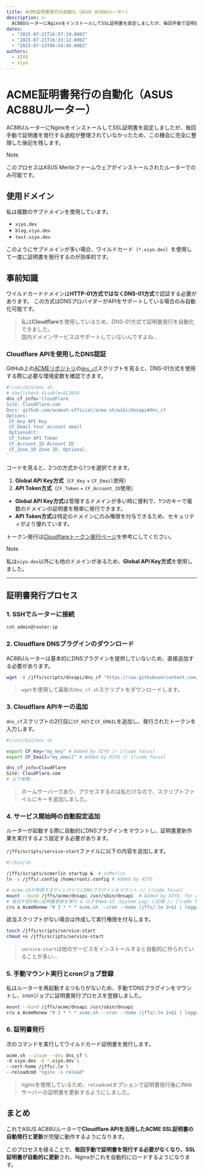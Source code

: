 ```yaml
---
title: ACME証明書発行の自動化（ASUS AC88Uルーター）
description: >-
  AC88UルーターにNginxをインストールしてSSL証明書を設定しましたが、毎回手動で証明書を発行する過程が整理されていなかったため、この機会に完全に整理した後記を残します。
dates:
  - "2025-07-21T16:57:19.000Z"
  - "2025-07-21T16:33:12.000Z"
  - "2025-07-13T06:54:45.000Z"
authors:
  - XIYO
  - xiyo
---
```

# ACME証明書発行の自動化（ASUS AC88Uルーター）

AC88UルーターにNginxをインストールしてSSL証明書を設定しましたが、毎回手動で証明書を発行する過程が整理されていなかったため、この機会に完全に整理した後記を残します。

> [!NOTE]
> このプロセスはASUS Merlinファームウェアがインストールされたルーターでのみ可能です。

## 使用ドメイン

私は複数のサブドメインを使用しています。

- `xiyo.dev`
- `blog.xiyo.dev`
- `test.xiyo.dev`

このようにサブドメインが多い場合、ワイルドカード（`*.xiyo.dev`）を使用して一度に証明書を発行するのが効率的です。

## 事前知識

ワイルドカードドメインは**HTTP-01方式ではなくDNS-01方式**で認証する必要があります。
この方式はDNSプロバイダーがAPIをサポートしている場合のみ自動化可能です。

> 私は**Cloudflare**を使用しているため、DNS-01方式で証明書発行を自動化できました。  
> 国内ドメインサービスはサポートしていないんですよね...

### Cloudflare APIを使用したDNS認証

GitHub上の[ACMEリポジトリ](https://github.com/acmesh-official/acme.sh)の[`dns_cf`](https://github.com/acmesh-official/acme.sh/blob/master/dnsapi/dns_cf.sh)スクリプトを見ると、DNS-01方式を使用する際に必要な環境変数を確認できます。

```sh
#!/usr/bin/env sh
# shellcheck disable=SC2034
dns_cf_info='CloudFlare
Site: CloudFlare.com
Docs: github.com/acmesh-official/acme.sh/wiki/dnsapi#dns_cf
Options:
 CF_Key API Key
 CF_Email Your account email
 OptionsAlt:
 CF_Token API Token
 CF_Account_ID Account ID
 CF_Zone_ID Zone ID. Optional.
'
```

コードを見ると、2つの方式から1つを選択できます。

1. **Global API Key方式**（`CF_Key` + `CF_Email`使用）
2. **API Token方式**（`CF_Token` + `CF_Account_ID`使用）

- **Global API Key方式**は管理するドメインが多い時に便利で、1つのキーで複数のドメインの証明書を簡単に発行できます。
- **API Token方式**は特定のドメインにのみ権限を付与できるため、セキュリティがより優れています。

トークン発行は[Cloudflareトークン発行ページ](https://dash.cloudflare.com/profile/api-tokens)を参考にしてください。

> [!NOTE]
> 私は`xiyo.dev`以外にも他のドメインがあるため、**Global API Key方式**を使用しました。

---

## 証明書発行プロセス

### 1. SSHでルーターに接続

```sh data-title="terminal"
ssh admin@router-ip
```

### 2. Cloudflare DNSプラグインのダウンロード

AC88Uルーターは基本的にDNSプラグインを提供していないため、直接追加する必要があります。

```sh data-title="terminal"
wget -O /jffs/scripts/dnsapi/dns_cf "https://raw.githubusercontent.com/acmesh-official/acme.sh/master/dnsapi/dns_cf.sh"
```

> `wget`を使用して最新の`dns_cf.sh`スクリプトをダウンロードします。

### 3. Cloudflare APIキーの追加

`dns_cf`スクリプトの2行目に`CF_KEY`と`CF_EMAIL`を追加し、発行されたトークンを入力します。

```sh data-title="dns_cf"
#!/usr/bin/env sh

export CF_Key="my_key" # Added by XIYO // [!code focus]
export CF_Email="my_email" # Added by XIYO // [!code focus]

dns_cf_info=CloudFlare
Site: CloudFlare.com
# 以下省略...
```

> ホームサーバーであり、アクセスするのは私だけなので、スクリプトファイルにキーを追加しました。

### 4. サービス開始時の自動設定追加

ルーターが起動する際に自動的にDNSプラグインをマウントし、証明書更新作業を実行するよう設定する必要があります。

`/jffs/scripts/service-start`ファイルに以下の内容を追加します。

```sh data-title="service-start"
#!/bin/sh

/jffs/scripts/scmerlin startup &  # scMerlin 
ln -s /jffs/.config /home/root/.config # Added by XIYO

# acme.shが参照するディレクトリにDNSプラグインをマウント // [!code focus]
mount --bind /jffs/acme/dnsapi /usr/sbin/dnsapi  # Added by XIYO, for ACME // [!code focus]
# 毎日午前3時に証明書更新を実行 & ログをWeb UI（System Log）に記録 // [!code focus]
cru a AcmeRenew "0 3 * * * acme.sh --cron --home /jffs/.le 2>&1 | logger -t AcmeRenew" # Added by XIYO // [!code focus]
```

該当スクリプトがない場合は作成して実行権限を付与します。

```sh data-title="terminal"
touch /jffs/scripts/service-start
chmod +x /jffs/scripts/service-start
```

> `service-start`は他のサービスをインストールすると自動的に作られていることが多い...

### 5. 手動マウント実行とcronジョブ登録

私はルーターを再起動するつもりがないため、手動でDNSプラグインをマウントし、cronジョブに証明書発行プロセスを登録しました。

```sh data-title="terminal"
mount --bind /jffs/acme/dnsapi /usr/sbin/dnsapi
cru a AcmeRenew "0 3 * * * acme.sh --cron --home /jffs/.le 2>&1 | logger -t AcmeRenew"
```

### 6. 証明書発行

次のコマンドを実行してワイルドカード証明書を発行します。

```sh data-title="terminal"
acme.sh --issue --dns dns_cf \
-d xiyo.dev -d *.xiyo.dev \
--cert-home /jffs/.le \
--reloadcmd "nginx -s reload"
```

> nginxを使用しているため、`reloadcmd`オプションで証明書発行後にWebサーバーの証明書を更新するようにしました。

## まとめ

これでASUS AC88Uルーターで**Cloudflare APIを活用したACME SSL証明書の自動発行と更新**が完璧に動作するようになります。

このプロセスを経ることで、**毎回手動で証明書を発行する必要がなくなり、SSL証明書が自動的に更新**され、Nginxがこれを自動的にロードするようになります。